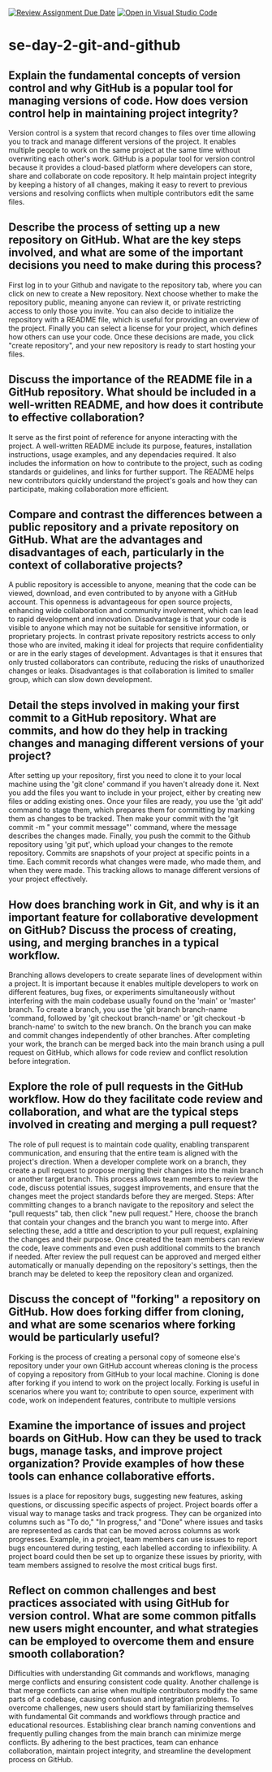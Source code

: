 [![Review Assignment Due Date](https://classroom.github.com/assets/deadline-readme-button-22041afd0340ce965d47ae6ef1cefeee28c7c493a6346c4f15d667ab976d596c.svg)](https://classroom.github.com/a/8wgCKhpZ)
[![Open in Visual Studio Code](https://classroom.github.com/assets/open-in-vscode-2e0aaae1b6195c2367325f4f02e2d04e9abb55f0b24a779b69b11b9e10269abc.svg)](https://classroom.github.com/online_ide?assignment_repo_id=15594385&assignment_repo_type=AssignmentRepo)
# se-day-2-git-and-github
## Explain the fundamental concepts of version control and why GitHub is a popular tool for managing versions of code. How does version control help in maintaining project integrity?
Version control is a system that record changes to files over time allowing you to track and manage different versions of the project. It enables multiple people to work on the same project at the same time without overwriting each other's work. GitHub is a popular tool for version control because it provides a cloud-based platform where developers can store, share and collaborate on code repository. It help maintain project integrity by keeping a history of all changes, making it easy to revert to previous versions and resolving conflicts when multiple contributors edit the same files.
## Describe the process of setting up a new repository on GitHub. What are the key steps involved, and what are some of the important decisions you need to make during this process?
First log in to your Github and navigate to the repository tab, where you can click on new to create a New repository. Next choose whether to make the repository public, meaning anyone can review it, or private restricting access to only those you invite. You can also decide to initialize the repository with a README file, which is useful for providing an overview of the project. Finally you can select a license for your project, which defines how others can use your code. Once these decisions are made, you click "create repository", and your new repository is ready to start hosting your files.
## Discuss the importance of the README file in a GitHub repository. What should be included in a well-written README, and how does it contribute to effective collaboration?
It serve as the first point of reference for anyone interacting with the project. A well-written README include its purpose, features, installation instructions, usage examples, and any dependacies required. It also includes the information on how to contribute to the project, such as coding standards or guidelines, and links for further support. The README helps new contributors quickly understand the project's goals and how they can participate, making collaboration more efficient.
## Compare and contrast the differences between a public repository and a private repository on GitHub. What are the advantages and disadvantages of each, particularly in the context of collaborative projects?
A public repository is accessible to anyone, meaning that the code can be viewed, download, and even contributed to by anyone with a GitHub account. This openness is advantageous for open source projects, enhancing wide collaboration and community involvement, which can lead to rapid development and innovation. Disadvantage is that your code is visible to anyone which may not be suitable for sensitive information, or proprietary projects. In contrast private repository restricts access to only those who are invited, making it ideal for projects that require confidentiality or are in the early stages of development. Advantages is that it ensures that only trusted collaborators can contribute, reducing the risks of unauthorized changes or leaks. Disadvantages is that collaboration is limited to smaller group, which can slow down development.
## Detail the steps involved in making your first commit to a GitHub repository. What are commits, and how do they help in tracking changes and managing different versions of your project?
After setting up your repository, first you need to clone it to your local machine using the 'git clone' command if you haven't already done it. Next you add the files you want to include in your project, either by creating new files or adding existing ones. Once your files are ready, you use the 'git add' command to stage them, which prepares them for committing by marking them as changes to be tracked. Then make your commit with the 'git commit -m " your commit message"'  command, where the message describes the changes made. Finally, you push the commit to the Github repository using 'git put', which upload your changes to the remote repository. Commits are snapshots of your project at specific points in a time. Each commit records what changes were made, who made them, and when they were made. This tracking allows to manage different versions of your project effectively.
## How does branching work in Git, and why is it an important feature for collaborative development on GitHub? Discuss the process of creating, using, and merging branches in a typical workflow.
Branching allows developers to create separate lines of development within a project. It is important because it enables multiple developers to work on different features, bug fixes, or experiments simultaneously without interfering with the main codebase usually found on the 'main' or 'master' branch. To create a branch, you use the 'git branch branch-name 'command, followed by 'git checkout branch-name' or 'git checkout -b branch-name' to switch to the new branch. On the branch you can make and commit changes independently of other branches. After completing your work, the branch can be merged back into the main branch using a pull request on GitHub, which allows for code review and conflict resolution before integration.
## Explore the role of pull requests in the GitHub workflow. How do they facilitate code review and collaboration, and what are the typical steps involved in creating and merging a pull request?
The role of pull request is to maintain code quality, enabling transparent communication, and ensuring that the entire team is aligned with the project's direction. When a developer complete work on a branch, they create a pull request to propose merging their changes into the main branch or another target branch. This process allows team members to review the code, discuss potential issues, suggest improvements, and ensure that the changes meet the project standards before they are merged. Steps: After committing changes to a branch navigate to the repository and select the "pull requests" tab, then click "new pull request." Here, choose the branch that contain your changes and the branch you want to merge into. After selecting these, add a tittle and description to your pull request, explaining the changes and their purpose. Once created the team members can review the code, leave comments and even push additional commits to the branch if needed. After review the pull request can be approved and merged either automatically or manually depending on the repository's settings, then the branch may be deleted to keep the repository clean and organized.
## Discuss the concept of "forking" a repository on GitHub. How does forking differ from cloning, and what are some scenarios where forking would be particularly useful?
Forking is the process of creating a personal copy of someone else's repository under your own GitHub account whereas cloning is the process of copying a repository from GitHub to your local machine. Cloning is done after forking if you intend to work on the project locally. Forking is useful in scenarios where you want to; contribute to open source, experiment with code, work on  independent features, contribute to multiple versions 
## Examine the importance of issues and project boards on GitHub. How can they be used to track bugs, manage tasks, and improve project organization? Provide examples of how these tools can enhance collaborative efforts.
Issues is a place for repository bugs, suggesting new features, asking questions, or discussing specific aspects of project. Project boards offer a visual way to manage tasks and track progress. They can be organized into columns such as "To do," "In progress," and "Done" where issues and tasks are represented as cards that can be moved across columns as work progresses. Example, in a project, team members can use issues to report bugs encountered during testing, each labelled according to inflexibility. A project board could then be set up to organize these issues by priority, with team members assigned to resolve the most critical bugs first.
## Reflect on common challenges and best practices associated with using GitHub for version control. What are some common pitfalls new users might encounter, and what strategies can be employed to overcome them and ensure smooth collaboration?
Difficulties with understanding Git commands and workflows, managing merge conflicts and ensuring consistent code quality. Another challenge is that merge conflicts can arise when multiple contributors modify the same parts of a codebase, causing confusion and integration problems. To overcome challenges, new users should start by familiarizing themselves with fundamental Git commands and workflows through practice and educational resources. Establishing clear branch naming conventions and frequently pulling changes from the main branch can minimize merge conflicts. By adhering to the best practices, team can enhance collaboration, maintain project integrity, and streamline the development process on GitHub.
